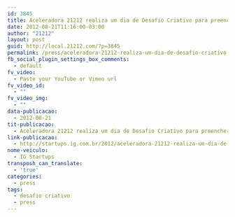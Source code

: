 ```yaml
---
id: 3845
title: Aceleradora 21212 realiza um dia de Desafio Criativo para preencher vagas em 5 startups
date: 2012-08-21T11:16:00-03:00
author: "21212"
layout: post
guid: http://local.21212.com/?p=3845
permalink: /press/aceleradora-21212-realiza-um-dia-de-desafio-criativo-para-preencher-vagas-em-5-startups/
fb_social_plugin_settings_box_comments:
  - default
fv_video:
  - Paste your YouTube or Vimeo url
fv_video_id:
  - ""
fv_video_img:
  - ""
data-publicacao:
  - 2012-08-21
tit-publicacao:
  - Aceleradora 21212 realiza um dia de Desafio Criativo para preencher vagas em 5 startups
link-publicacao:
  - http://startups.ig.com.br/2012/aceleradora-21212-realiza-um-dia-de-desafio-criativo-para-preencher-vagas-em-5-startups/
nome-veiculo:
  - IG Startups
transposh_can_translate:
  - 'true'
categories:
  - press
tags:
  - desafio criativo
  - press
---
```

